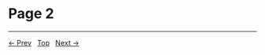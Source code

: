 # Page 2


---
[← Prev](/pages/page-001.md) &nbsp; [Top](/index.md) &nbsp; [Next →](/pages/page-003.md)
